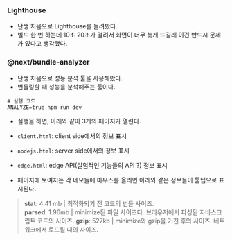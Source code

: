 ### Lighthouse
- 난생 처음으로 Lighthouse를 돌려봤다.
- 빌드 한 번 하는데 10초 20초가 걸려서 화면이 너무 늦게 뜨길래 이건 반드시 문제가 있다고 생각했다.

### @next/bundle-analyzer
- 난생 처음으로 성능 분석 툴을 사용해봤다.
- 번들링할 때 성능을 분석해주는 툴이다.

```shell
# 실행 코드
ANALYZE=true npm run dev
```

- 실행을 하면, 아래와 같이 3개의 페이지가 열린다.
- `client.html`: client side에서의 정보 표시
- `nodejs.html`: server side에서의 정보 표시
- `edge.html`: edge API(실험적인 기능들의 API ?) 정보 표시

- 페이지에 보여지는 각 네모들에 마우스를 올리면 아래와 같은 정보들이 툴팁으로 표시된다.

> **stat**: 4.41 mb | 최적화되기 전 코드의 번들 사이즈.  
> **parsed**: 1.96mb | minimize된 파일 사이즈다. 브라우저에서 파싱된 자바스크립트 코드의 사이즈.
> **gzip**: 527kb | minimize와 gzip을 거친 후의 사이즈. 네트워크에서 로드될 때의 사이즈.

